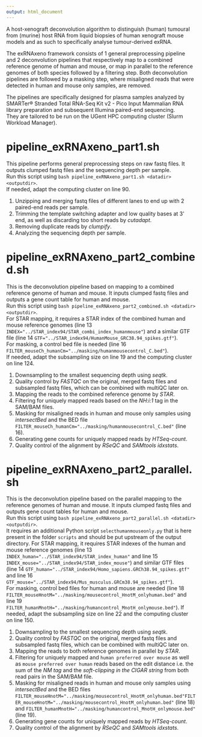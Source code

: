 ```yaml
---
output: html_document
---
```

A host-xenograft deconvolution algorithm to distinguish (human) tumoural from (murine) host RNA from liquid biopsies of human xenograft mouse models and as such to specifically analyse tumour-derived exRNA.    

The exRNAxeno framework consists of 1 general preprocessing pipeline and 2 deconvolution pipelines that respectively map to a combined reference genome of human and mouse, or map in parallel to the reference genomes of both species followed by a filtering step. Both deconvolution pipelines are followed by a masking step, where misaligned reads that were detected in human and mouse only samples, are removed.    

The pipelines are specifically designed for plasma samples analyzed by SMARTer® Stranded Total RNA-Seq Kit v2 - Pico Input Mammalian RNA library preparation and subsequent Illumina paired-end sequencing.  
They are tailored to be run on the UGent HPC computing cluster (Slurm Workload Manager).

# pipeline_exRNAxeno_part1.sh
This pipeline performs general preprocessing steps on raw fastq files. It outputs clumped fastq files and the sequencing depth per sample.   
Run this script using ```bash pipeline_exRNAxeno_part1.sh <datadir> <outputdir>```.  
If needed, adapt the computing cluster on line 90.  

1. Unzipping and merging fastq files of different lanes to end up with 2 paired-end reads per sample.
2. Trimming the template switching adapter and low quality bases at 3' end, as well as discarding too short reads by *cutadapt*.
3. Removing duplicate reads by *clumpify*. 
4. Analyzing the sequencing depth per sample.

# pipeline_exRNAxeno_part2_combined.sh
This is the deconvolution pipeline based on mapping to a combined reference genome of human and mouse. It inputs clumped fastq files and outputs a gene count table for human and mouse.  
Run this script using ```bash pipeline_exRNAxeno_part2_combined.sh <datadir> <outputdir>```.  
For STAR mapping, it requires a STAR index of the combined human and mouse reference genomes (line 13 ```INDEX="../STAR_index94/STAR_combi_index_humanmouse"```) and a similar GTF file (line 14 ```GTF="../STAR_index94/HumanMouse_GRC38.94_spikes.gtf"```).     
For masking, a control bed file is needed (line 16 ```FILTER_mouseCh_humanCm="../masking/humanmousecontrol_C.bed"```).  
If needed, adapt the subsampling size on line 19 and the computing cluster on line 124.  

1. Downsampling to the smallest sequencing depth using *seqtk*.
2. Quality control by *FASTQC* on the original, merged fastq files and subsampled fastq files, which can be combined with multiQC later on.
3. Mapping the reads to the combined reference genome by *STAR*.
4. Filtering for uniquely mapped reads based on the *NH:i:1* tag in the SAM/BAM files.
5. Masking for misaligned reads in human and mouse only samples using *intersectBed* and the BED file ```FILTER_mouseCh_humanCm="../masking/humanmousecontrol_C.bed"``` (line 16).
6. Generating gene counts for uniquely mapped reads by *HTSeq-count*.
7. Quality control of the alignment by *RSeQC* and *SAMtools idxstats*.

# pipeline_exRNAxeno_part2_parallel.sh
This is the deconvolution pipeline based on the parallel mapping to the reference genomes of human and mouse. It inputs clumped fastq files and outputs gene count tables for human and mouse.   
Run this script using ```bash pipeline_exRNAxeno_part2_parallel.sh <datadir> <outputdir>```.   
It requires an additional Python script ```selecthumanmouseonly.py``` that is here present in the folder ```scripts``` and should be put upstream of the output directory.
For STAR mapping, it requires STAR indexes of the human and mouse reference genomes (line 13 ```INDEX_human="../STAR_index94/STAR_index_human"``` and line 15 ```INDEX_mouse="../STAR_index94/STAR_index_mouse"```) and similar GTF files (line 14 ```GTF_human="../STAR_index94/Homo_sapiens.GRCh38.94_spikes.gtf"``` and line 16 ```GTF_mouse="../STAR_index94/Mus_musculus.GRCm38.94_spikes.gtf"```).  
For masking, control bed files for human and mouse are needed (line 18 ```FILTER_mouseHnotM="../masking/mousecontrol_HnotM_onlyhuman.bed"``` and line 19 ```FILTER_humanMnotH="../masking/humancontrol_MnotH_onlymouse.bed"```).
If needed, adapt the subsampling size on line 22 and the computing cluster on line 150.  

1. Downsampling to the smallest sequencing depth using *seqtk*.
2. Quality control by *FASTQC* on the original, merged fastq files and subsampled fastq files, which can be combined with multiQC later on.
3. Mapping the reads to both reference genomes in parallel by *STAR*.
4. Filtering for uniquely mapped and `human preferred over mouse` as well as `mouse preferred over human` reads based on the edit distance i.e. the sum of the *NM tag* and the *soft-clipping in the CIGAR string* from both read pairs in the SAM/BAM file.
5. Masking for misaligned reads in human and mouse only samples using *intersectBed* and the BED files ```FILTER_mouseHnotM="../masking/mousecontrol_HnotM_onlyhuman.bed"FILTER_mouseHnotM="../masking/mousecontrol_HnotM_onlyhuman.bed"``` (line 18) and ```FILTER_humanMnotH="../masking/humancontrol_MnotH_onlymouse.bed"``` (line 19).
6. Generating gene counts for uniquely mapped reads by *HTSeq-count*.
7. Quality control of the alignment by *RSeQC* and *SAMtools idxstats*.
